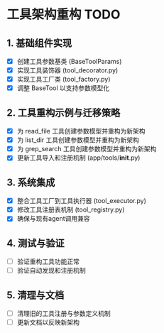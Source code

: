 # 工具架构重构 TODO

## 1. 基础组件实现

- [x] 创建工具参数基类 (BaseToolParams)
- [x] 实现工具装饰器 (tool_decorator.py)
- [x] 实现工具工厂类 (tool_factory.py)
- [x] 调整 BaseTool 以支持参数模型化

## 2. 工具重构示例与迁移策略

- [x] 为 read_file 工具创建参数模型并重构为新架构
- [x] 为 list_dir 工具创建参数模型并重构为新架构
- [x] 为 grep_search 工具创建参数模型并重构为新架构
- [x] 更新工具导入和注册机制 (app/tools/__init__.py)

## 3. 系统集成

- [x] 整合工具工厂到工具执行器 (tool_executor.py)
- [x] 修改工具注册表机制 (tool_registry.py)
- [x] 确保与现有agent调用兼容

## 4. 测试与验证

- [ ] 验证重构工具功能正常
- [ ] 验证自动发现和注册机制

## 5. 清理与文档

- [ ] 清理旧的工具注册与参数定义机制
- [ ] 更新文档以反映新架构
